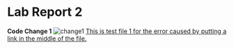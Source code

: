 # Lab Report 2

**Code Change 1**
![change1](https://user-images.githubusercontent.com/103210217/165003380-0198c2ee-bd1a-4ee4-9b29-2709e2b7760d.png)
[This is test file 1 for the error caused by putting a link in the middle of the file.](https://github.com/aejiang/markdown-parser/blob/main/test-file-link-mid.md)

